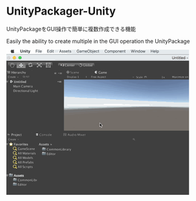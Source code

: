 # UnityPackager-Unity
UnityPackageをGUI操作で簡単に複数作成できる機能 

Easily the ability to create multiple in the GUI operation the UnityPackage

![Demo](https://github.com/VENIEGAMES/UnityPackager-Unity/blob/master/demo-unitypackager.gif "Demo")
